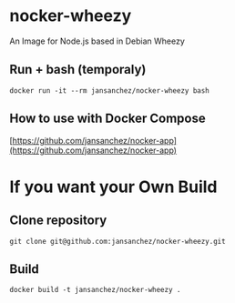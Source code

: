 # **nocker-wheezy**

An Image for Node.js based in Debian Wheezy

## Run + bash (temporaly)
```
docker run -it --rm jansanchez/nocker-wheezy bash
```

## How to use with Docker Compose

[https://github.com/jansanchez/nocker-app](https://github.com/jansanchez/nocker-app)

# **If you want your Own Build**

## Clone repository
```
git clone git@github.com:jansanchez/nocker-wheezy.git
```

## Build
```
docker build -t jansanchez/nocker-wheezy .
```
